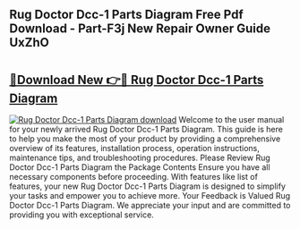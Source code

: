 ## Rug Doctor Dcc-1 Parts Diagram Free Pdf Download - Part-F3j New Repair Owner Guide UxZhO

# <h2><a href="http://dfl0bs.blite.top/?on=Rug+Doctor+Dcc-1+Parts+Diagram">🔗Download New 👉🔴 Rug Doctor Dcc-1 Parts Diagram</a></h2>

[![Rug Doctor Dcc-1 Parts Diagram download](https://i.imgur.com/lujVjoI.png)](http://dfl0bs.blite.top/?on=Rug+Doctor+Dcc-1+Parts+Diagram)
Welcome to the user manual for your newly arrived Rug Doctor Dcc-1 Parts Diagram. This guide is here to help you make the most of your product by providing a comprehensive overview of its features, installation process, operation instructions, maintenance tips, and troubleshooting procedures. Please Review Rug Doctor Dcc-1 Parts Diagram the Package Contents Ensure you have all necessary components before proceeding. With features like list of features, your new Rug Doctor Dcc-1 Parts Diagram is designed to simplify your tasks and empower you to achieve more. Your Feedback is Valued Rug Doctor Dcc-1 Parts Diagram. We appreciate your input and are committed to providing you with exceptional service.
